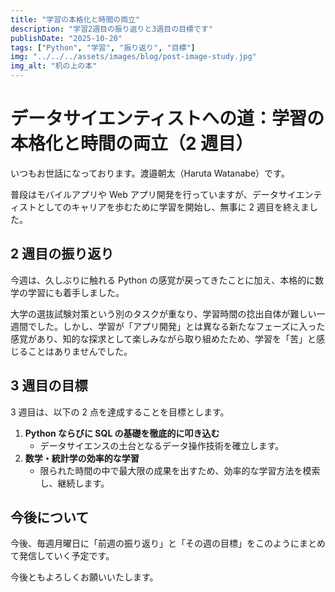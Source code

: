 ```yaml
---
title: "学習の本格化と時間の両立"
description: "学習2週目の振り返りと3週目の目標です"
publishDate: "2025-10-20"
tags: ["Python", "学習", "振り返り", "目標"]
img: "../../../assets/images/blog/post-image-study.jpg"
img_alt: "机の上の本"
---
```


# データサイエンティストへの道：学習の本格化と時間の両立（2 週目）

いつもお世話になっております。渡邉朝太（Haruta Watanabe）です。

普段はモバイルアプリや Web アプリ開発を行っていますが、データサイエンティストとしてのキャリアを歩むために学習を開始し、無事に 2 週目を終えました。

## 2 週目の振り返り

今週は、久しぶりに触れる Python の感覚が戻ってきたことに加え、本格的に数学の学習にも着手しました。

大学の選抜試験対策という別のタスクが重なり、学習時間の捻出自体が難しい一週間でした。しかし、学習が「アプリ開発」とは異なる新たなフェーズに入った感覚があり、知的な探求として楽しみながら取り組めたため、学習を「苦」と感じることはありませんでした。

## 3 週目の目標

3 週目は、以下の 2 点を達成することを目標とします。

1.  **Python ならびに SQL の基礎を徹底的に叩き込む**
    - データサイエンスの土台となるデータ操作技術を確立します。
2.  **数学・統計学の効率的な学習**
    - 限られた時間の中で最大限の成果を出すため、効率的な学習方法を模索し、継続します。

## 今後について

今後、毎週月曜日に「前週の振り返り」と「その週の目標」をこのようにまとめて発信していく予定です。

今後ともよろしくお願いいたします。
